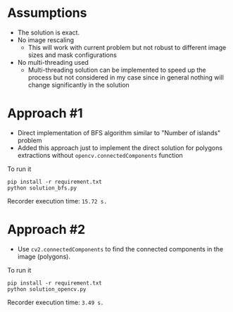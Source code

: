 # Assumptions

- The solution is exact.
- No image rescaling
    - This will work with current problem but not robust to different image sizes and mask
      configurations
- No multi-threading used
    - Multi-threading solution can be implemented to speed up the process but not considered in my
      case since in general nothing will change significantly in the solution

# Approach #1

- Direct implementation of BFS algorithm similar to "Number of islands" problem
- Added this approach just to implement the direct solution for polygons extractions without
  `opencv.connectedComponents` function

To run it

```
pip install -r requirement.txt
python solution_bfs.py
```

Recorder execution time: `15.72 s.`

# Approach #2

- Use `cv2.connectedComponents` to find the connected components in the image (polygons).

To run it

```
pip install -r requirement.txt
python solution_opencv.py
```

Recorder execution time: `3.49 s.`
